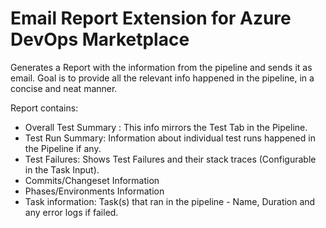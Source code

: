 # Email Report Extension for Azure DevOps Marketplace

Generates a Report with the information from the pipeline and sends it as email. Goal is to provide all the relevant info happened in the pipeline, in a concise and neat manner. 

Report contains:
* Overall Test Summary : This info mirrors the Test Tab in the Pipeline. 
* Test Run Summary: Information about individual test runs happened in the Pipeline if any.
* Test Failures: Shows Test Failures and their stack traces (Configurable in the Task Input).
* Commits/Changeset Information
* Phases/Environments Information
* Task information: Task(s) that ran in the pipeline - Name, Duration and any error logs if failed. 